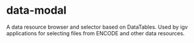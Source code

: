 # data-modal
A data resource browser and selector based on DataTables.  Used by igv applications for selecting files from ENCODE and other data resources.
